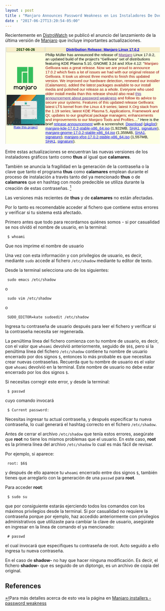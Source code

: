 ```yaml
---
layout : post
title : "Manjaro Announces Password Weakness en Los Instaladores De Dvd/usb"
date : "2017-06-27T13:20:54-05:00"
---
```

<p>Recientemente en <a href="http://distrowatch.com/" target="_blank">DistroWatch</a> se publicó el anuncio del lanzamiento de la última versión de <a href="https://manjaro.org/" target="_blank">Manjaro</a> que incluye importantes actualizaciones.</p>

<p><img src="/images/2017-06-27-manjaro-announcement.png" alt=""></p>

<p>Entre estas actualizaciones se encuentran las nuevas versiones de los instaladores gráficos tanto como <strong>thus</strong> al igual que <strong>calamares</strong>.</p>

<p>También se anuncia la fragilidad en la generación de la contraseña o la clave que tanto el programa <strong>thus</strong> como <strong>calamares</strong> emplean durante el proceso de instalación a través tanto del ya mencionado <strong>thus</strong> o de <strong>calamares</strong> que en hashtag con modo predecible se utiliza durante la creación de estas contraseñas. <a href="#shadow"><sup id="shadowref">1</sup></a></p>

<p>Las versiones más recientes de <strong>thus</strong> y de <strong>calamares</strong> no están afectadas.</p>

<p>Por lo tanto es recomendable acceder al fichero que contiene estos errores y verificar si tu sistema está afectado.</p>

<p>Primero antes que todo para recordarnos quiénes somos - si por casualidad se nos olvidó el nombre de usuario, en la terminal:</p>

<pre><code> $ whoami
</code></pre>

<p>Que nos imprime el nombre de usuario</p>

<p>Una vez con esta información y con privilegios de usuario, es decir, mediante <code>sudo</code>  accede al fichero <code>/etc/shadow</code> mediante tu editor de texto.</p>

<p>Desde la terminal selecciona uno de los siguientes:</p>

<pre><code> sudo emacs /etc/shadow 
</code></pre>

<p>o</p>

<pre><code> sudo vim /etc/shadow 
</code></pre>

<p>o</p>

<pre><code> SUDO_EDITOR=kate sudoedit /etc/shadow 
</code></pre>

<p>Ingresa tu contraseña de usuario después para leer el fichero y verificar si la contraseña necesita ser regenerada.</p>

<p>La penúltima línea del fichero comienza con tu nombre de usuario, es decir, con el valor que <code>whoami</code> devolvió anteriormente, seguido de <code>$6$</code>, pero si la penúltima línea del fichero <code>/etc/shadow</code> contiene tu nombre de usuario encerrado por dos signos <code>$</code>, entonces lo más probable es que necesitas crear nuevas contraseñas. Recuerda que tu nombre de usuario es el valor que <code>whoami</code> devolvió en la terminal. Este nombre de usuario no debe estar encerrado por los dos signos <code>$</code>.</p>

<p>Si necesitas corregir este error, y desde la terminal:</p>

<pre><code> $ passwd 
</code></pre>

<p>cuyo comando invocará</p>

<pre><code> $ Current password:
</code></pre>

<p>Necesitas ingresar tu actual contraseña, y después especificar tu nueva contraseña, lo cual generará el hashtag correcto en el fichero <code>/etc/shadow</code>.</p>

<p>Antes de cerrar el archivo <code>/etc/shadow</code> que tenía estos errores, asegúrate que <strong>root</strong> no tiene los mismos problemas que el usuario. En este caso, <strong>root</strong> es la primera línea del archivo <code>/etc/shadow</code> lo cual es más fácil de revisar.</p>

<p>Por ejemplo, si aparece:</p>

<pre><code> root: $6$ 
</code></pre>

<p>y después de ello aparece tu <code>whoami</code> encerrado entre dos signos <code>$</code>, también tienes que arreglarlo con la generación de una <code>passwd</code> para <strong>root</strong>.</p>

<p>Para acceder <strong>root</strong>:</p>

<pre><code> $ sudo su
</code></pre>

<p>que por consiguiente estarás ejerciendo todos los comandos con los máximos privilegios desde la terminal. Si por casualidad no requiere la contraseña porque por ejemplo, haz accedido anteriormente con privilegios administrativos que utilizaste para cambiar la clave de usuario, asegúrate en ingresar en la línea de comando el ya mencionado:</p>

<pre><code> # passwd 
</code></pre>

<p>el cual invocará que especifiques tu contraseña de root. Acto seguido a ello ingresa tu nueva contraseña.</p>

<p>En el caso de <strong>shadow-</strong> no hay que hacer ninguna modificación. Es decir, el fichero <strong>shadow-</strong> que es seguido de un diptongo, es un archivo de copia del original.</p>


## References

<a href="#shadowref">&crarr;</a><a name="shadow"></a>Para más detalles acerca de esto vea la página en <a href="https://forum.manjaro.org/t/manjaro-installers-password-weakness/26322" target="_blank">Manjaro installers - password weakness</a>
